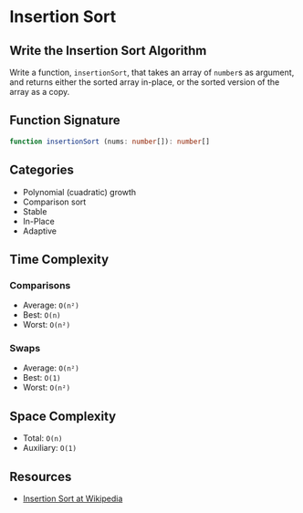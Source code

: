 # Insertion Sort

## Write the Insertion Sort Algorithm

Write a function, `insertionSort`, that takes an array of `number`s as argument, and
returns either the sorted array in-place, or the sorted version of the array as a copy.

## Function Signature

```typescript
function insertionSort (nums: number[]): number[]
```

## Categories

- Polynomial (cuadratic) growth
- Comparison sort
- Stable
- In-Place
- Adaptive

## Time Complexity

### Comparisons

- Average: `O(n²)`
- Best: `O(n)`
- Worst: `O(n²)`

### Swaps

- Average: `O(n²)`
- Best: `O(1)`
- Worst: `O(n²)`

## Space Complexity

- Total: `O(n)`
- Auxiliary: `O(1)`

## Resources

- [Insertion Sort at Wikipedia][1]

[1]: https://en.wikipedia.org/wiki/Insertion_sort
